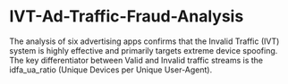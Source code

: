 # IVT-Ad-Traffic-Fraud-Analysis
The analysis of six advertising apps confirms that the Invalid Traffic (IVT) system is highly effective and primarily targets extreme device spoofing. The key differentiator between Valid and Invalid traffic streams is the idfa_ua_ratio (Unique Devices per Unique User-Agent). 

